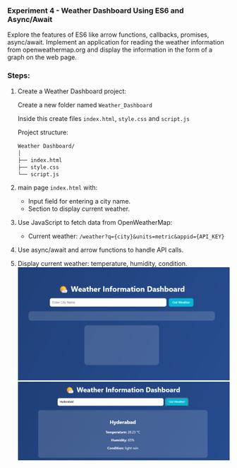 ### **Experiment 4 - Weather Dashboard Using ES6 and Async/Await**

Explore the features of ES6 like arrow functions, callbacks, promises, async/await. Implement an application for reading the weather information from openweathermap.org and display the information in the form of a graph on the web page.

### Steps:

1. Create a  Weather Dashboard project:

   Create a new folder named `Weather_Dashboard`

   Inside this create files `index.html`, `style.css` and `script.js`

      Project structure:

      ```
      Weather Dashboard/
      │
      ├── index.html
      ├── style.css
      └── script.js
      ```
   
2. main page `index.html` with:

   * Input field for entering a city name.
   * Section to display current weather.

3. Use JavaScript to fetch data from OpenWeatherMap:

   * Current weather: `/weather?q={city}&units=metric&appid={API_KEY}`

4. Use async/await and arrow functions to handle API calls.

5. Display current weather: temperature, humidity, condition.
   ![1761131449611](image/README/1761131449611.png)
   ![1761131415360](image/README/1761131415360.png)
